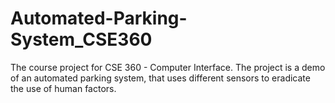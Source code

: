 # Automated-Parking-System_CSE360
The course project for CSE 360 - Computer Interface. The project is a demo of an automated parking system, that uses different sensors to eradicate the use of human factors.
